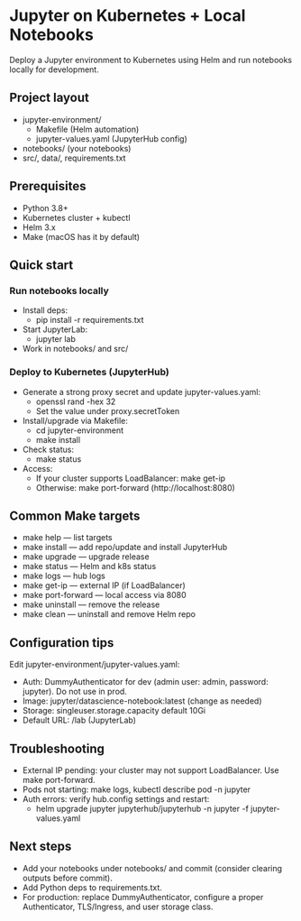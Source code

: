 # Jupyter on Kubernetes + Local Notebooks

Deploy a Jupyter environment to Kubernetes using Helm and run notebooks locally for development.

## Project layout
- jupyter-environment/
  - Makefile (Helm automation)
  - jupyter-values.yaml (JupyterHub config)
- notebooks/ (your notebooks)
- src/, data/, requirements.txt

## Prerequisites
- Python 3.8+
- Kubernetes cluster + kubectl
- Helm 3.x
- Make (macOS has it by default)

## Quick start

### Run notebooks locally
- Install deps:
  - pip install -r requirements.txt
- Start JupyterLab:
  - jupyter lab
- Work in notebooks/ and src/

### Deploy to Kubernetes (JupyterHub)
- Generate a strong proxy secret and update jupyter-values.yaml:
  - openssl rand -hex 32
  - Set the value under proxy.secretToken
- Install/upgrade via Makefile:
  - cd jupyter-environment
  - make install
- Check status:
  - make status
- Access:
  - If your cluster supports LoadBalancer: make get-ip
  - Otherwise: make port-forward (http://localhost:8080)

## Common Make targets
- make help — list targets
- make install — add repo/update and install JupyterHub
- make upgrade — upgrade release
- make status — Helm and k8s status
- make logs — hub logs
- make get-ip — external IP (if LoadBalancer)
- make port-forward — local access via 8080
- make uninstall — remove the release
- make clean — uninstall and remove Helm repo

## Configuration tips
Edit jupyter-environment/jupyter-values.yaml:
- Auth: DummyAuthenticator for dev (admin user: admin, password: jupyter). Do not use in prod.
- Image: jupyter/datascience-notebook:latest (change as needed)
- Storage: singleuser.storage.capacity default 10Gi
- Default URL: /lab (JupyterLab)

## Troubleshooting
- External IP pending: your cluster may not support LoadBalancer. Use make port-forward.
- Pods not starting: make logs, kubectl describe pod <pod> -n jupyter
- Auth errors: verify hub.config settings and restart:
  - helm upgrade jupyter jupyterhub/jupyterhub -n jupyter -f jupyter-values.yaml

## Next steps
- Add your notebooks under notebooks/ and commit (consider clearing outputs before commit).
- Add Python deps to requirements.txt.
- For production: replace DummyAuthenticator, configure a proper Authenticator, TLS/Ingress, and user storage class.

